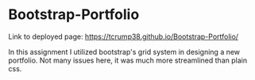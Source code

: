 # Bootstrap-Portfolio

Link to deployed page: https://tcrump38.github.io/Bootstrap-Portfolio/



In this assignment I utilized bootstrap's grid system in designing a new portfolio. Not many issues here, it was much more streamlined than plain css.

